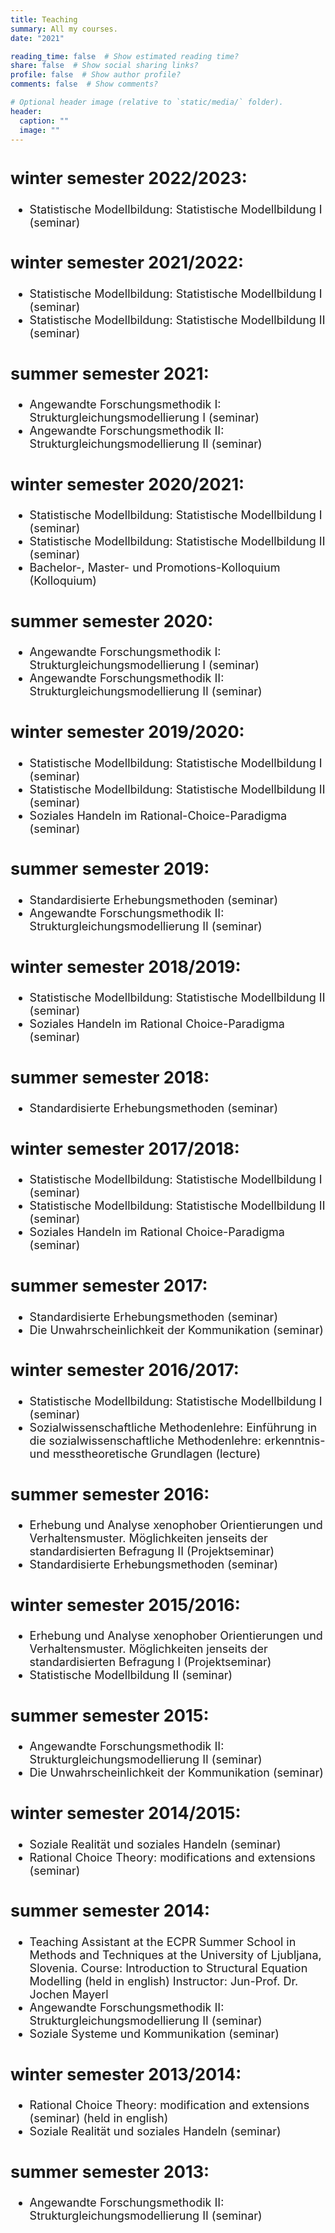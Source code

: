 ```yaml
---
title: Teaching
summary: All my courses.
date: "2021"

reading_time: false  # Show estimated reading time?
share: false  # Show social sharing links?
profile: false  # Show author profile?
comments: false  # Show comments?

# Optional header image (relative to `static/media/` folder).
header:
  caption: ""
  image: ""
---
```

<font size="4">

## winter semester 2022/2023:
- Statistische Modellbildung: Statistische Modellbildung I (seminar)

## winter semester 2021/2022:
- Statistische Modellbildung: Statistische Modellbildung I (seminar)
- Statistische Modellbildung: Statistische Modellbildung II (seminar)

## summer semester 2021:
- Angewandte Forschungsmethodik I: Strukturgleichungsmodellierung I (seminar)
- Angewandte Forschungsmethodik II: Strukturgleichungsmodellierung II (seminar)

## winter semester 2020/2021:
- Statistische Modellbildung: Statistische Modellbildung I (seminar)
- Statistische Modellbildung: Statistische Modellbildung II (seminar)
- Bachelor-, Master- und Promotions-Kolloquium (Kolloquium)

## summer semester 2020:
- Angewandte Forschungsmethodik I: Strukturgleichungsmodellierung I (seminar)
- Angewandte Forschungsmethodik II: Strukturgleichungsmodellierung II (seminar)

## winter semester 2019/2020:
- Statistische Modellbildung: Statistische Modellbildung I (seminar)
- Statistische Modellbildung: Statistische Modellbildung II (seminar)
- Soziales Handeln im Rational-Choice-Paradigma (seminar)

## summer semester 2019:
- Standardisierte Erhebungsmethoden (seminar)
- Angewandte Forschungsmethodik II: Strukturgleichungsmodellierung II (seminar)

## winter semester 2018/2019:
- Statistische Modellbildung: Statistische Modellbildung II (seminar)
- Soziales Handeln im Rational Choice-Paradigma (seminar)

## summer semester 2018:
- Standardisierte Erhebungsmethoden (seminar)

## winter semester 2017/2018:
- Statistische Modellbildung: Statistische Modellbildung I (seminar)
- Statistische Modellbildung: Statistische Modellbildung II (seminar)
- Soziales Handeln im Rational Choice-Paradigma (seminar)

## summer semester 2017:
- Standardisierte Erhebungsmethoden (seminar)
- Die Unwahrscheinlichkeit der Kommunikation (seminar)

## winter semester 2016/2017:
- Statistische Modellbildung: Statistische Modellbildung I (seminar)
- Sozialwissenschaftliche Methodenlehre: Einführung in die sozialwissenschaftliche Methodenlehre: erkenntnis- und messtheoretische Grundlagen (lecture)

## summer semester 2016:
- Erhebung und Analyse xenophober Orientierungen und Verhaltensmuster. Möglichkeiten jenseits der standardisierten Befragung II (Projektseminar)
- Standardisierte Erhebungsmethoden (seminar)

## winter semester 2015/2016:
- Erhebung und Analyse xenophober Orientierungen und Verhaltensmuster. Möglichkeiten jenseits der standardisierten Befragung I (Projektseminar)
- Statistische Modellbildung II (seminar)

## summer semester 2015:
- Angewandte Forschungsmethodik II: Strukturgleichungsmodellierung II (seminar)
- Die Unwahrscheinlichkeit der Kommunikation (seminar)

## winter semester 2014/2015:
- Soziale Realität und soziales Handeln (seminar)
- Rational Choice Theory: modifications and extensions (seminar)

## summer semester 2014:
- Teaching Assistant at the ECPR Summer School in Methods and Techniques at the University of Ljubljana, Slovenia. Course: Introduction to Structural Equation Modelling (held in english) Instructor: Jun-Prof. Dr. Jochen Mayerl
- Angewandte Forschungsmethodik II: Strukturgleichungsmodellierung II (seminar)
- Soziale Systeme und Kommunikation (seminar)

## winter semester 2013/2014:
- Rational Choice Theory: modification and extensions (seminar) (held in english)
- Soziale Realität und soziales Handeln (seminar)

## summer semester 2013:
- Angewandte Forschungsmethodik II: Strukturgleichungsmodellierung II (seminar)
</font>
